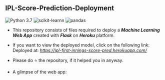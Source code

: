 ## IPL-Score-Prediction-Deployment
![Python 3.7](https://img.shields.io/badge/Python-3.7-brightgreen.svg) ![scikit-learnn](https://img.shields.io/badge/Library-Scikit_Learn-orange.svg) ![pandas](https://img.shields.io/badge/Library-Pandas-blue)
* This repository consists of files required to deploy a ___Machine Learning Web App___ created with ___Flask___ on ___Heroku___ platform.
* If you want to view the deployed model, click on the following link:<br />
Deployed at: _https://ipl-first-innings-score-pred.herokuapp.com/_
* Please do ⭐ the repository, if it helped you in anyway.

*  A glimpse of the web app:
